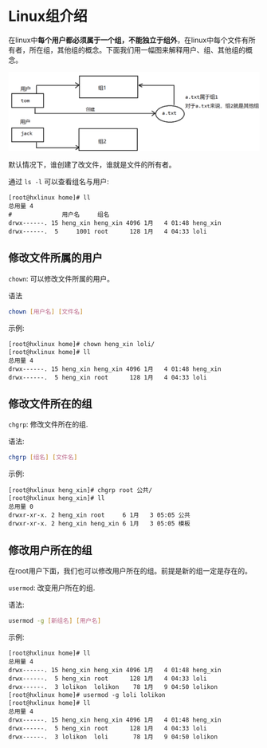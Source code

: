 # Linux组介绍
在linux中**每个用户都必须属于一个组，不能独立于组外**，在linux中每个文件有所有者，所在组，其他组的概念。下面我们用一幅图来解释用户、组、其他组的概念。

![PRINTSCREEN_20240108_203457.png ##w800##](./PRINTSCREEN_20240108_203457.png)

默认情况下，谁创建了改文件，谁就是文件的所有者。

通过 `ls -l` 可以查看组名与用户:
```Shell
[root@hxlinux home]# ll
总用量 4
#              用户名     组名
drwx------. 15 heng_xin heng_xin 4096 1月   4 01:48 heng_xin
drwx------.  5     1001 root      128 1月   4 04:33 loli
```

## 修改文件所属的用户

`chown`: 可以修改文件所属的用户。

语法
```Bash
chown [用户名] [文件名]
```

示例:
```Shell
[root@hxlinux home]# chown heng_xin loli/
[root@hxlinux home]# ll
总用量 4
drwx------. 15 heng_xin heng_xin 4096 1月   4 01:48 heng_xin
drwx------.  5 heng_xin root      128 1月   4 04:33 loli
```

## 修改文件所在的组

`chgrp`: 修改文件所在的组.

语法:
```Bash
chgrp [组名] [文件名]
```

示例:
```Shell
[root@hxlinux heng_xin]# chgrp root 公共/
[root@hxlinux heng_xin]# ll
总用量 0
drwxr-xr-x. 2 heng_xin root     6 1月   3 05:05 公共
drwxr-xr-x. 2 heng_xin heng_xin 6 1月   3 05:05 模板
```

## 修改用户所在的组
在root用户下面，我们也可以修改用户所在的组。前提是新的组一定是存在的。

`usermod`: 改变用户所在的组.

语法:
```Bash
usermod -g [新组名] [用户名]
```

示例:
```Shell
[root@hxlinux home]# ll
总用量 4
drwx------. 15 heng_xin heng_xin 4096 1月   4 01:48 heng_xin
drwx------.  5 heng_xin root      128 1月   4 04:33 loli
drwx------.  3 lolikon  lolikon    78 1月   9 04:50 lolikon
[root@hxlinux home]# usermod -g loli lolikon
[root@hxlinux home]# ll
总用量 4
drwx------. 15 heng_xin heng_xin 4096 1月   4 01:48 heng_xin
drwx------.  5 heng_xin root      128 1月   4 04:33 loli
drwx------.  3 lolikon  loli       78 1月   9 04:50 lolikon
```